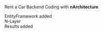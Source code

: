 Rent a Car Backend Coding with <b>nArchitecture</b><br>
<tr><td>EntityFramework added</td><br>
<td>N-Layer</td><br>
<td>Results added</td><br></tr>
